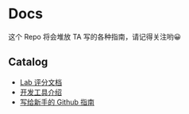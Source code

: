 # Docs

这个 Repo 将会堆放 TA 写的各种指南，请记得关注哟😀

## Catalog
- [Lab 评分文档](./Lab-commit.md)
- [开发工具介绍](./%e5%bc%80%e5%8f%91%e5%b7%a5%e5%85%b7%e4%bb%8b%e7%bb%8d.md)
- [写给新手的 Github 指南](%e5%86%99%e7%bb%99%e6%96%b0%e6%89%8b%e7%9a%84%20Github%20%e6%8c%87%e5%8d%97.md)